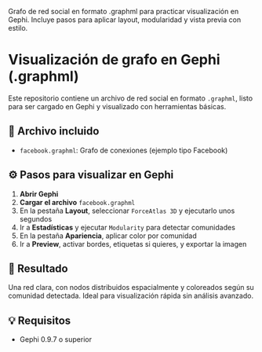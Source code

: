 Grafo de red social en formato .graphml para practicar visualización en Gephi. Incluye pasos para aplicar layout, modularidad y vista previa con estilo.

# Visualización de grafo en Gephi (.graphml)

Este repositorio contiene un archivo de red social en formato `.graphml`, listo para ser cargado en Gephi y visualizado con herramientas básicas.

## 📁 Archivo incluido

- `facebook.graphml`: Grafo de conexiones (ejemplo tipo Facebook)

## ⚙️ Pasos para visualizar en Gephi

1. **Abrir Gephi**
2. **Cargar el archivo** `facebook.graphml`
3. En la pestaña **Layout**, seleccionar `ForceAtlas 3D` y ejecutarlo unos segundos
4. Ir a **Estadísticas** y ejecutar `Modularity` para detectar comunidades
5. En la pestaña **Apariencia**, aplicar color por comunidad
6. Ir a **Preview**, activar bordes, etiquetas si quieres, y exportar la imagen

## 🎯 Resultado

Una red clara, con nodos distribuidos espacialmente y coloreados según su comunidad detectada. Ideal para visualización rápida sin análisis avanzado.

## 💡 Requisitos

- Gephi 0.9.7 o superior

